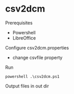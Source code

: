 # csv2dcm
Prerequisites

* Powershell
* LibreOffice

Configure
csv2dcm.properties
* change csvfile property

Run
```
powershell .\csv2dcm.ps1
```

Output files in out dir
